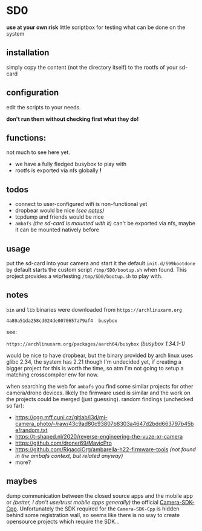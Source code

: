 # SD0

**use at your own risk**
little scriptbox for testing what can be done on the system

## installation
simply copy the content (not the directory itself) to the rootfs of your sd-card

## configuration
edit the scripts to your needs.

**don't run them without checking first what they do!**

## functions:
not much to see here yet.
- we have a fully fledged busybox to play with
- rootfs is exported via nfs globally **!**

## todos

- connect to user-configured wifi is non-functional yet
- dropbear would be nice _(see [notes](#notes))_
- tcpdump and friends would be nice
- `ambafs` _(the sd-card is mounted with it)_ can't be exported via nfs, maybe it can be mounted natively before

## usage

put the sd-card into your camera and start it
the default `init.d/S99bootdone` by default starts the custom script `/tmp/SD0/bootup.sh` when found.
This project provides a wip/testing `/tmp/SD0/bootup.sh` to play with.

## notes

`bin` and `lib` binaries were downloaded from `https://archlinuxarm.org`

`4a80a51da258cd024de0070657a79af4  busybox`

see:

`https://archlinuxarm.org/packages/aarch64/busybox` _(busybox 1.34.1-1)_

would be nice to have dropbear, but the binary provided by arch linux uses glibc 2.34, the system has 2.21 though
I'm undecided yet, if creating a bigger project for this is worth the time,
so atm I'm not going to setup a matching crosscompiler env for now.

when searching the web for `ambafs` you find some similar projects for other camera/drone devices.
likely the firmware used is similar and the work on the projects could be merged (just guessing).
random findings (unchecked so far):

- https://cgg.mff.cuni.cz/gitlab/i3d/mi-camera_photo/-/raw/43c9ad80c93807b8303a4647d2bdd663797b45be/random.txt
- https://t-shaped.nl/2020/reverse-engineering-the-vuze-xr-camera
- https://github.com/droner69/MavicPro
- https://github.com/RigacciOrg/ambarella-h22-firmware-tools _(not found in the ambafs context, but related anyway)_
- more?

## maybes

dump communication between the closed source apps and the mobile app or _(better, I don't use/trust mobile apps generally)_ the
official [Camera-SDK-Cpp](https://github.com/Insta360Develop/CameraSDK-Cpp).
Unfortunately the SDK required for the `Camera-SDK-Cpp` is hidden behind some registration wall,
so seems like there is no way to create opensource projects which require the SDK...

